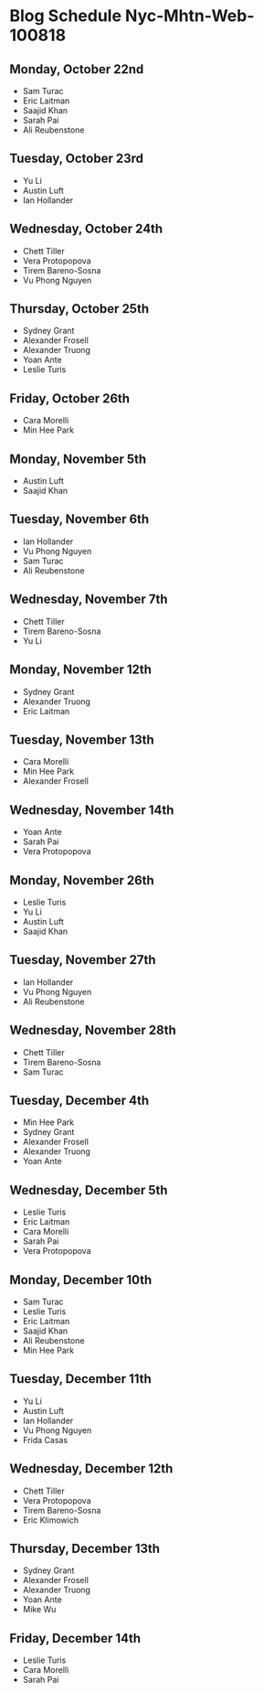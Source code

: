 # Blog Schedule Nyc-Mhtn-Web-100818

## Monday, October 22nd
* Sam Turac
* Eric Laitman
* Saajid Khan
* Sarah Pai
* Ali Reubenstone

## Tuesday, October 23rd
* Yu Li
* Austin Luft
* Ian Hollander

## Wednesday, October 24th
* Chett Tiller
* Vera Protopopova
* Tirem Bareno-Sosna
* Vu Phong Nguyen

## Thursday, October 25th
* Sydney Grant
* Alexander Frosell
* Alexander Truong
* Yoan Ante
* Leslie Turis

## Friday, October 26th
* Cara Morelli
* Min Hee Park

## Monday, November 5th
* Austin Luft
* Saajid Khan

## Tuesday, November 6th
* Ian Hollander
* Vu Phong Nguyen
* Sam Turac
* Ali Reubenstone

## Wednesday, November 7th
* Chett Tiller
* Tirem Bareno-Sosna
* Yu Li

## Monday, November 12th
* Sydney Grant
* Alexander Truong
* Eric Laitman

## Tuesday, November 13th
* Cara Morelli
* Min Hee Park
* Alexander Frosell

## Wednesday, November 14th
* Yoan Ante
* Sarah Pai
* Vera Protopopova

## Monday, November 26th
* Leslie Turis
* Yu Li
* Austin Luft
* Saajid Khan

## Tuesday, November 27th
* Ian Hollander
* Vu Phong Nguyen
* Ali Reubenstone

## Wednesday, November 28th
* Chett Tiller
* Tirem Bareno-Sosna
* Sam Turac

## Tuesday, December 4th
* Min Hee Park
* Sydney Grant
* Alexander Frosell
* Alexander Truong
* Yoan Ante

## Wednesday, December 5th
* Leslie Turis
* Eric Laitman
* Cara Morelli
* Sarah Pai
* Vera Protopopova

## Monday, December 10th
* Sam Turac
* Leslie Turis
* Eric Laitman
* Saajid Khan
* Ali Reubenstone
* Min Hee Park

## Tuesday, December 11th
* Yu Li
* Austin Luft
* Ian Hollander
* Vu Phong Nguyen
* Frida Casas

## Wednesday, December 12th
* Chett Tiller
* Vera Protopopova
* Tirem Bareno-Sosna
* Eric Klimowich

## Thursday, December 13th
* Sydney Grant
* Alexander Frosell
* Alexander Truong
* Yoan Ante
* Mike Wu

## Friday, December 14th
* Leslie Turis
* Cara Morelli
* Sarah Pai
